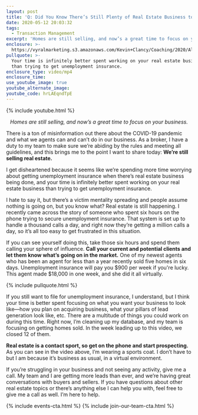 ```yaml
---
layout: post
title: 'Q: Did You Know There’s Still Plenty of Real Estate Business to Be Done?'
date: 2020-05-12 20:03:32
tags:
  - Transaction Management
excerpt: 'Homes are still selling, and now’s a great time to focus on your business.'
enclosure: >-
  https://vyralmarketing.s3.amazonaws.com/Kevin+Clancy/Coaching/2020/Albany+Real+Estate+Agent-+Real+Estate+Is+Still+Happening.mp4
pullquote: >-
  Your time is infinitely better spent working on your real estate business
  than trying to get unemployment insurance.
enclosure_type: video/mp4
enclosure_time:
use_youtube_image: true
youtube_alternate_image:
youtube_code: hrLAEqndTpE
---
```


{% include youtube.html %}

<p style="text-align: center;"><em>Homes are still selling, and now’s a great time to focus on your business.</em></p>

There is a ton of misinformation out there about the COVID-19 pandemic and what we agents can and can’t do in our business. As a broker, I have a duty to my team to make sure we’re abiding by the rules and meeting all guidelines, and this brings me to the point I want to share today: **We’re still selling real estate.&nbsp;**

I get disheartened because it seems like we’re spending more time worrying about getting unemployment insurance when there’s real estate business being done, and your time is infinitely better spent working on your real estate business than trying to get unemployment insurance.&nbsp;

I hate to say it, but there’s a victim mentality spreading and people assume nothing is going on, but you know what? Real estate is still happening. I recently came across the story of someone who spent six hours on the phone trying to secure unemployment insurance. That system is set up to handle a thousand calls a day, and right now they’re getting a million calls a day, so it’s all too easy to get frustrated in this situation.&nbsp;

If you can see yourself doing this, take those six hours and spend them calling your sphere of influence. **Call your current and potential clients and let them know what’s going on in the market.** One of my newest agents who has been an agent for less than a year recently sold five homes in six days. Unemployment insurance will pay you $900 per week if you're lucky. This agent made $18,000 in one week, and she did it all virtually.

{% include pullquote.html %}

If you still want to file for unemployment insurance, I understand, but I think your time is better spent focusing on what you want your business to look like—how you plan on acquiring business, what your pillars of lead generation look like, etc. There are a multitude of things you could work on during this time. Right now, I’m cleaning up my database, and my team is focusing on getting homes sold. In the week leading up to this video, we closed 12 of them.&nbsp;

**Real estate is a contact sport, so get on the phone and start prospecting.** As you can see in the video above, I’m wearing a sports coat. I don’t have to but I am because it’s business as usual, in a virtual environment.&nbsp;

If you’re struggling in your business and not seeing any activity, give me a call. My team and I are getting more leads than ever, and we’re having great conversations with buyers and sellers. If you have questions about other real estate topics or there’s anything else I can help you with, feel free to give me a call as well. I’m here to help.

{% include events-cta.html %} {% include join-our-team-cta.html %}